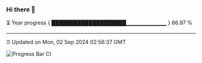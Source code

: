 ### Hi there 👋

⏳ Year progress { ████████████████████▁▁▁▁▁▁▁▁▁▁ } 66.97 %

---

⏰ Updated on Mon, 02 Sep 2024 02:56:37 GMT

![Progress Bar CI](https://github.com/IshwaranRudhara/GIT-ACTION/workflows/Progress%20Bar%20CI/badge.svg)
